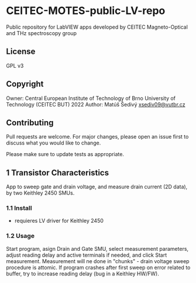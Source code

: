 # CEITEC-MOTES-public-LV-repo
Public repository for LabVIEW apps developed by CEITEC Magneto-Optical and THz spectroscopy group

## License
GPL v3

## Copyright
Owner: Central European Institute of Technology of Brno University of Technology (CEITEC BUT) 2022
Author: Matúš Šedivý xsediv09@vutbr.cz

## Contributing
Pull requests are welcome. For major changes, please open an issue first to discuss what you would like to change.

Please make sure to update tests as appropriate.

## 1 Transistor Characteristics
App to sweep gate and drain voltage, and measure drain current (2D data), by two Keithley 2450 SMUs.

### 1.1 Install
- requieres LV driver for Keithley 2450

### 1.2 Usage
Start program, asign Drain and Gate SMU, select measurement parameters, adjust reading delay and active terminals if needed, and click Start measurement.
Measurement will ne done in "chunks" - drain voltage sweep procedure is attomic. If program crashes after first sweep on error related to buffer, try to increase reading delay (bug in a Keithley HW/FW).
